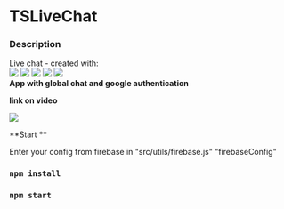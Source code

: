 # TSLiveChat

### Description 
Live chat - created with:<br>
    <img src="https://img.shields.io/badge/typescript-%23007ACC.svg?style=for-the-badge&logo=typescript&logoColor=white"/>
    <img src="https://img.shields.io/badge/MUI-%230081CB.svg?style=for-the-badge&logo=mui&logoColor=white"/>
    <img src="https://img.shields.io/badge/Firebase-039BE5?style=for-the-badge&logo=Firebase&logoColor=white"/>
    <img src="https://img.shields.io/badge/MongoDB-%234ea94b.svg?style=for-the-badge&logo=mongodb&logoColor=white"/>
    <img src="https://img.shields.io/badge/mobx-%23593d88.svg?style=for-the-badge&logo=mobx&logoColor=white">
<br>
**App with global chat and google authentication**

**link on video**


<a target="_blank" href="https://youtu.be/ABJrr9FWq-I">
    <img src="https://img.shields.io/badge/YouTube-%23FF0000.svg?style=for-the-badge&logo=YouTube&logoColor=white"/>
</a>

**Start **

Enter your config from firebase in "src/utils/firebase.js" "firebaseConfig"
### `npm install`
### `npm start`
